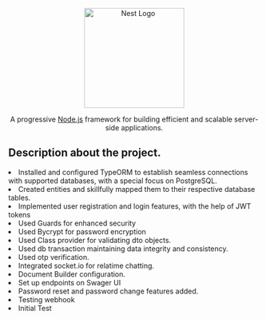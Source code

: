 <p align="center">
  <a href="http://nestjs.com/" target="blank"><img src="https://nestjs.com/img/logo-small.svg" width="200" alt="Nest Logo" /></a>
</p>

[circleci-image]: https://img.shields.io/circleci/build/github/nestjs/nest/master?token=abc123def456
[circleci-url]: https://circleci.com/gh/nestjs/nest

  <p align="center">A progressive <a href="http://nodejs.org" target="_blank">Node.js</a> framework for building efficient and scalable server-side applications.</p>
    <p align="center">

## Description about the project.
<li>Installed and configured TypeORM to establish seamless connections with supported databases, with a special focus on PostgreSQL.</li>
<li>Created entities and skillfully mapped them to their respective database tables.</li>
<li>Implemented user registration and login features, with the help of JWT tokens</li>
<li>Used Guards for enhanced security</li>
<li>Used Bycrypt for password encryption</li>
<li>Used Class provider for validating dto objects.</li>
<li>Used db transaction maintaining data integrity and consistency.</li>
<li>Used otp verification.</li>
<li>Integrated socket.io for relatime chatting.</li>
<li>Document Builder configuration.</li>
<li>Set up endpoints on Swager UI </li>
<li>Password reset and password change features added.</li>





<li>Testing webhook</li>
<li>Initial Test</li>
